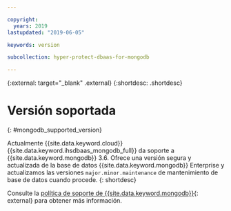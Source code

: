 ```yaml
---

copyright:
  years: 2019
lastupdated: "2019-06-05"

keywords: version

subcollection: hyper-protect-dbaas-for-mongodb

---
```


{:external: target="_blank" .external}
{:shortdesc: .shortdesc}

# Versión soportada
{: #mongodb_supported_version}

Actualmente {{site.data.keyword.cloud}} {{site.data.keyword.ihsdbaas_mongodb_full}} da soporte a {{site.data.keyword.mongodb}} 3.6. Ofrece una versión segura y actualizada de la base de datos {{site.data.keyword.mongodb}} Enterprise y actualizamos las versiones `major.minor.maintenance` de mantenimiento de base de datos cuando procede.
{: shortdesc}

Consulte la [política de soporte de {{site.data.keyword.mongodb}}](https://www.mongodb.com/support-policy){: external} para obtener más información.
